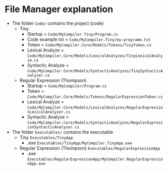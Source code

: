 # File Manager explanation
* The folder `Code/` contains the project (code)
    * Tiny
        * Startup = `Code/MyCompiler.Tiny/Program.cs` 
        * Code example txt = `Code/MyCompiler.Tiny/my-programm.txt` 
        * Token = `Code/MyCompiler.Core/Models/Tokens/TinyToken.cs` 
        * Lexical Analyze = `Code/MyCompiler.Core/Models/LexicalAnalyzes/TinyLexicalAnalyze.cs` 
        * Syntactic Analyze = `Code/MyCompiler.Core/Models/SyntacticAnalyzes/TinySyntacticAnalyzer.cs` 
    * Regular Expression (Thompson)
        * Startup = `Code/MyCompiler/Program.cs` 
        * Token = `Code/MyCompiler.Core/Models/Tokens/RegularExpressionToken.cs` 
        * Lexical Analyze = `Code/MyCompiler.Core/Models/LexicalAnalyzes/RegularExpressionLexicalAnalyzer.cs` 
        * Syntactic Analyze = `Code/MyCompiler.Core/Models/SyntacticAnalyzes/RegularExpressionSyntacticAnalyzer.cs` 
* The folder `Executables/` contains the executable
    * Tiny `Executables/TinyApp`
        * .exe `Executables/TinyApp/MyCompiler.TinyApp.exe`
    * Regular Expression (Thompson) `Executables/RegularExpressionApp`
        * .exe `Executables/RegularExpressionApp/MyCompiler.RegularExpressionApp.exe`